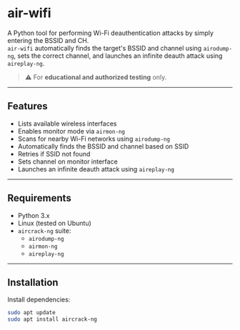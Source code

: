 # air-wifi

A Python tool for performing Wi-Fi deauthentication attacks by simply entering the BSSID and CH.  
`air-wifi` automatically finds the target's BSSID and channel using `airodump-ng`, sets the correct channel, and launches an infinite deauth attack using `aireplay-ng`.

> ⚠️ For **educational and authorized testing** only.

---

## Features

- Lists available wireless interfaces
- Enables monitor mode via `airmon-ng`
- Scans for nearby Wi-Fi networks using `airodump-ng`
- Automatically finds the BSSID and channel based on SSID
- Retries if SSID not found
- Sets channel on monitor interface
- Launches an infinite deauth attack using `aireplay-ng`

---

## Requirements

- Python 3.x
- Linux (tested on Ubuntu)
- `aircrack-ng` suite:
  - `airodump-ng`
  - `airmon-ng`
  - `aireplay-ng`

---

## Installation

Install dependencies:

```bash
sudo apt update
sudo apt install aircrack-ng
